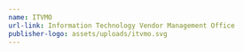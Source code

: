 ```yaml
---
name: ITVMO
url-link: Information Technology Vendor Management Office
publisher-logo: assets/uploads/itvmo.svg
---
```

